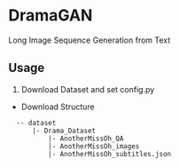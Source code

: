 # DramaGAN
Long Image Sequence Generation from Text

## Usage
1. Download Dataset and set config.py
  - Download Structure
  ```
	-- dataset
	    |- Drama_Dataset
			|- AnotherMissOh_QA
			|- AnotherMissOh_images
			|- AnotherMissOh_subtitles.json 
  ```
